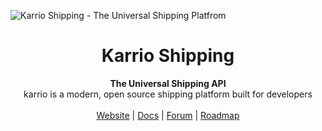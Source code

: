 ![Karrio Shipping - The Universal Shipping Platfrom](https://raw.githubusercontent.com/karrioapi/karrio/main/screenshots/dashboard.png)

<div align="center">
  <h1>Karrio Shipping</h1>
</div>

<div align="center">
  <strong>The Universal Shipping API</strong>
</div>

<div align="center">
  karrio is a modern, open source shipping platform built for developers
</div>

<br>

<div align="center">
  <a href="https://karrio.io/">Website</a>
  <span> | </span>
  <a href="https://docs.karrio.io">Docs</a>
  <span> | </span>
  <a href="https://github.com/orgs/karrioapi/discussions">Forum</a>
  <span> | </span>
  <a href="https://github.com/orgs/karrioapi/projects/12">Roadmap</a>
</div>
